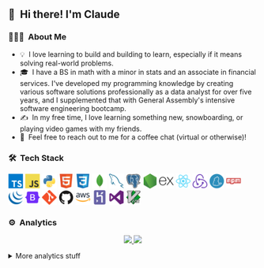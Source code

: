 ## 👋 &nbsp;Hi there! I'm Claude

### 👨🏻‍💻 &nbsp;About Me

- 💡 &nbsp;I love learning to build and building to learn, especially if it means solving real-world problems.
- 🎓 &nbsp;I have a BS in math with a minor in stats and an associate in financial services. I've developed my programming knowledge by creating various software solutions professionally as a data analyst for over five years, and I supplemented that with General Assembly's intensive software engineering bootcamp.
- ✍️ &nbsp;In my free time, I love learning something new, snowboarding, or playing video games with my friends.
- 💬 &nbsp;Feel free to reach out to me for a coffee chat (virtual or otherwise)!

### 🛠 &nbsp;Tech Stack

<p align="left">
  <img src="https://raw.githubusercontent.com/devicons/devicon/master/icons/typescript/typescript-original.svg" alt="TypeScript" width="30" height="30" title="TypeScript" />
  <img src="https://raw.githubusercontent.com/devicons/devicon/master/icons/javascript/javascript-original.svg" alt="JavaScript" width="30" height="30" title="JavaScript" />
  <img src="https://raw.githubusercontent.com/devicons/devicon/master/icons/python/python-original.svg" alt="Python" width="30" height="30" title="Python" />
  <img src="https://raw.githubusercontent.com/devicons/devicon/master/icons/html5/html5-original.svg" alt="HTML" width="30" height="30" title="HTML" />
  <img src="https://raw.githubusercontent.com/devicons/devicon/master/icons/css3/css3-original.svg" alt="CSS" width="30" height="30" title="CSS" />
  <img src="https://raw.githubusercontent.com/devicons/devicon/master/icons/mongodb/mongodb-original.svg" alt="MongoDB" width="30" height="30" title="MongoDB" />
  <img src="https://raw.githubusercontent.com/devicons/devicon/master/icons/mysql/mysql-original.svg" alt="MySQL" width="30" height="30" title="MySQL" />
  <img src="https://raw.githubusercontent.com/devicons/devicon/master/icons/postgresql/postgresql-original.svg" alt="PostgreSQL" width="30" height="30" title="PostgreSQL" />
  <img src="https://raw.githubusercontent.com/devicons/devicon/master/icons/nodejs/nodejs-original.svg" alt="Node.js" width="30" height="30" title="Node.js" />
  <img src="https://raw.githubusercontent.com/devicons/devicon/master/icons/express/express-original.svg" alt="Express.js" width="30" height="30" title="Express.js" />
  <img src="https://raw.githubusercontent.com/devicons/devicon/master/icons/react/react-original.svg" alt="React.js" width="30" height="30" title="React.js" />
  <img src="https://raw.githubusercontent.com/devicons/devicon/master/icons/redux/redux-original.svg" alt="Redux" width="30" height="30" title="Redux" />
  <img src="https://raw.githubusercontent.com/devicons/devicon/master/icons/yarn/yarn-original.svg" alt="Yarn" width="30" height="30" title="Yarn" />
  <img src="https://raw.githubusercontent.com/devicons/devicon/master/icons/npm/npm-original-wordmark.svg" alt="NPM" width="30" height="30" title="NPM" />
  <img src="https://raw.githubusercontent.com/devicons/devicon/master/icons/jquery/jquery-original.svg" alt="jQuery" width="30" height="30" title="jQuery" />
  <img src="https://raw.githubusercontent.com/devicons/devicon/master/icons/bootstrap/bootstrap-plain.svg" alt="Bootstrap" width="30" height="30" title="Bootstrap" />
  <img src="https://raw.githubusercontent.com/devicons/devicon/master/icons/git/git-original.svg" alt="Git" width="30" height="30" title="Git" />
  <img src="https://raw.githubusercontent.com/devicons/devicon/master/icons/github/github-original.svg" alt="GitHub" width="30" height="30" title="GitHub" />
  <img src="https://raw.githubusercontent.com/devicons/devicon/master/icons/amazonwebservices/amazonwebservices-original.svg" alt="Amazon Web Services" width="30" height="30" title="Amazon Web Services" />
  <img src="https://raw.githubusercontent.com/devicons/devicon/master/icons/heroku/heroku-plain.svg" alt="Heroku" width="30" height="30" title="Heroku" />
  <img src="https://raw.githubusercontent.com/devicons/devicon/master/icons/visualstudio/visualstudio-plain.svg" alt="VS Code" width="30" height="30" title="Visual Studio Code" />
  <img src="https://raw.githubusercontent.com/devicons/devicon/master/icons/vim/vim-original.svg" alt="Vim" width="30" height="30" title="Vim" />
</p>

### ⚙️ &nbsp;Analytics

<p align="center">
<a href="https://github.com/anuraghazra/github-readme-stats">
  <img height="180em" src="https://github-readme-stats-eight-theta.vercel.app/api?username=claudealdric&show_icons=true&theme=vue-dark&include_all_commits=true&count_private=true" />
  <img height="180em" src="https://github-readme-stats-eight-theta.vercel.app/api/top-langs/?username=claudealdric&layout=compact&exclude_lang=java+r&theme=vue-dark" />
</a>
</p>

<details>
  <summary>
    More analytics stuff
  </summary>
  
  <br />
  
<!--START_SECTION:waka-->
![Lines of code](https://img.shields.io/badge/From%20Hello%20World%20I%27ve%20Written-506999%20lines%20of%20code-blue)

**I'm an Early 🐤** 

```text
🌞 Morning    97 commits     █████░░░░░░░░░░░░░░░░░░░░   20.29% 
🌆 Daytime    186 commits    █████████░░░░░░░░░░░░░░░░   38.91% 
🌃 Evening    149 commits    ███████░░░░░░░░░░░░░░░░░░   31.17% 
🌙 Night      46 commits     ██░░░░░░░░░░░░░░░░░░░░░░░   9.62%

```
📅 **I'm Most Productive on Tuesday** 

```text
Monday       83 commits     ████░░░░░░░░░░░░░░░░░░░░░   17.36% 
Tuesday      105 commits    █████░░░░░░░░░░░░░░░░░░░░   21.97% 
Wednesday    65 commits     ███░░░░░░░░░░░░░░░░░░░░░░   13.6% 
Thursday     51 commits     ██░░░░░░░░░░░░░░░░░░░░░░░   10.67% 
Friday       81 commits     ████░░░░░░░░░░░░░░░░░░░░░   16.95% 
Saturday     52 commits     ██░░░░░░░░░░░░░░░░░░░░░░░   10.88% 
Sunday       41 commits     ██░░░░░░░░░░░░░░░░░░░░░░░   8.58%

```


📊 **This Week I Spent My Time On** 

```text
⌚︎ Time Zone: America/New_York

💬 Programming Languages: 
TypeScript               10 hrs 42 mins      █████████████████████░░░░   85.63% 
JSON                     1 hr 10 mins        ██░░░░░░░░░░░░░░░░░░░░░░░   9.34% 
HTML                     34 mins             █░░░░░░░░░░░░░░░░░░░░░░░░   4.62% 
Other                    2 mins              ░░░░░░░░░░░░░░░░░░░░░░░░░   0.37% 
JavaScript               0 secs              ░░░░░░░░░░░░░░░░░░░░░░░░░   0.04%

🔥 Editors: 
VS Code                  12 hrs 30 mins      █████████████████████████   100.0%

🐱‍💻 Projects: 
dod-msep-job-feed-ingeste7 hrs 22 mins       ██████████████░░░░░░░░░░░   58.93% 
dod-msep-client          2 hrs 51 mins       █████░░░░░░░░░░░░░░░░░░░░   22.85% 
dod-msep-partners-api    1 hr 40 mins        ███░░░░░░░░░░░░░░░░░░░░░░   13.33% 
dod-msep-jobs-api        26 mins             █░░░░░░░░░░░░░░░░░░░░░░░░   3.59% 
dod-msep-job-feed-schedul9 mins              ░░░░░░░░░░░░░░░░░░░░░░░░░   1.3%

💻 Operating System: 
Linux                    12 hrs 30 mins      █████████████████████████   100.0%

```


<!--END_SECTION:waka-->
</details>
